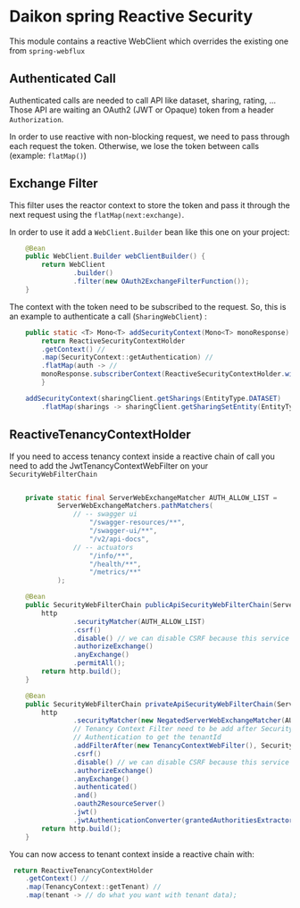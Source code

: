 # Daikon spring Reactive Security

This module contains a reactive WebClient which overrides the existing one from `spring-webflux`

## Authenticated Call

Authenticated calls are needed to call API like dataset, sharing, rating, ...
Those API are waiting an OAuth2 (JWT or Opaque) token from a header `Authorization`.

In order to use reactive with non-blocking request, we need to pass through each request the token.
Otherwise, we lose the token between calls (example: `flatMap()`)

## Exchange Filter

This filter uses the reactor context to store the token and pass it through the next request using the `flatMap(next:exchange)`.

In order to use it add a `WebClient.Builder` bean like this one on your project:

```java
    @Bean
    public WebClient.Builder webClientBuilder() {
        return WebClient
                .builder()
                .filter(new OAuth2ExchangeFilterFunction());
    }
```

The context with the token need to be subscribed to the request.
So, this is an example to authenticate a call (`SharingWebClient`) :

```java
    public static <T> Mono<T> addSecurityContext(Mono<T> monoResponse) {
        return ReactiveSecurityContextHolder
        .getContext() //
        .map(SecurityContext::getAuthentication) //
        .flatMap(auth -> //
        monoResponse.subscriberContext(ReactiveSecurityContextHolder.withAuthentication(auth)));
        }

    addSecurityContext(sharingClient.getSharings(EntityType.DATASET)
        .flatMap(sharings -> sharingClient.getSharingSetEntity(EntityType.DATASET, sharings.getEntityId())));
```

## ReactiveTenancyContextHolder

If you need to access tenancy context inside a reactive chain of call you need to add the JwtTenancyContextWebFilter on your `SecurityWebFilterChain`

```java

    private static final ServerWebExchangeMatcher AUTH_ALLOW_LIST =
            ServerWebExchangeMatchers.pathMatchers(            
                // -- swagger ui
                    "/swagger-resources/**",
                    "/swagger-ui/**",
                    "/v2/api-docs",
                // -- actuators
                    "/info/**",
                    "/health/**",
                    "/metrics/**"
            );

    @Bean
    public SecurityWebFilterChain publicApiSecurityWebFilterChain(ServerHttpSecurity http) {
        http
                .securityMatcher(AUTH_ALLOW_LIST)
                .csrf()
                .disable() // we can disable CSRF because this service only use JWT token through Authorization header
                .authorizeExchange()
                .anyExchange()
                .permitAll();
        return http.build();
    }

    @Bean
    public SecurityWebFilterChain privateApiSecurityWebFilterChain(ServerHttpSecurity http) {
        http
                .securityMatcher(new NegatedServerWebExchangeMatcher(AUTH_ALLOW_LIST))
                // Tenancy Context Filter need to be add after Security Context Server because it will used
                // Authentication to get the tenantId
                .addFilterAfter(new TenancyContextWebFilter(), SecurityWebFiltersOrder.AUTHORIZATION)
                .csrf()
                .disable() // we can disable CSRF because this service only use JWT token through Authorization header
                .authorizeExchange()
                .anyExchange()
                .authenticated()
                .and()
                .oauth2ResourceServer()
                .jwt()
                .jwtAuthenticationConverter(grantedAuthoritiesExtractor());
        return http.build();
    }
```
You can now access to tenant context inside a reactive chain with:

```java
 return ReactiveTenancyContextHolder
    .getContext() //
    .map(TenancyContext::getTenant) //
    .map(tenant -> // do what you want with tenant data);
```
